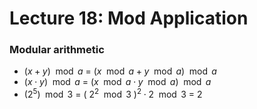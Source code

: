 # Lecture 18: Mod Application

### Modular arithmetic
- $(x+y)\mod a$ = $(x\mod a+y\mod a)\mod a$
- $(x\cdot y)\mod a$ = $(x\mod a\cdot y\mod a)\mod a$
- $(2^5)\mod 3$ = $(~2^2\mod 3~)^2\cdot 2\mod 3$ = 2